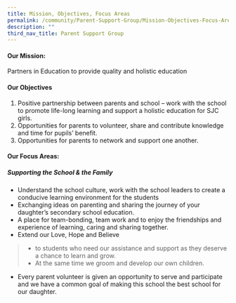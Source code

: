 ```yaml
---
title: Mission, Objectives, Focus Areas
permalink: /community/Parent-Support-Group/Mission-Objectives-Focus-Areas/
description: ""
third_nav_title: Parent Support Group
---
```

#### **Our Mission:**


Partners in Education to provide quality and holistic education  

#### **Our Objectives**


1.  Positive partnership between parents and school – work with the school to promote life-long learning and support a holistic education for SJC girls.
2.  Opportunities for parents to volunteer, share and contribute knowledge and time for pupils’ benefit.
3.  Opportunities for parents to network and support one another.

#### **Our Focus Areas:**


##### **Supporting the School & the Family**

*   Understand the school culture, work with the school leaders to create a conducive learning environment for the students
*   Exchanging ideas on parenting and sharing the journey of your daughter’s secondary school education.
*   A place for team-bonding, team work and to enjoy the friendships and experience of learning, caring and sharing together.
*   Extend our Love, Hope and Believe

>*   to students who need our assistance and support as they deserve a chance to learn and grow.
>*   At the same time we groom and develop our own children.

*   Every parent volunteer is given an opportunity to serve and participate and we have a common goal of making this school the best school for our daughter.